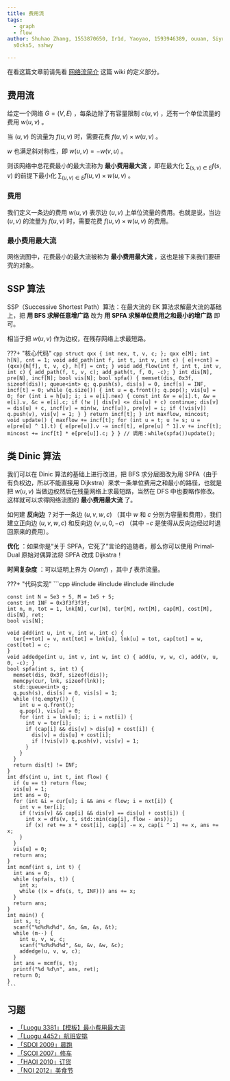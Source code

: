 ```yaml
---
title: 费用流
tags:
  - graph
  - flow
author: Shuhao Zhang, 1553870650, Ir1d, Yaoyao, 1593946389, ouuan, Siyuan,
  s0cks5, sshwy

---
```


在看这篇文章前请先看 [网络流简介](../flow.md) 这篇 wiki 的定义部分。

## 费用流

给定一个网络 $G=(V,E)$ ，每条边除了有容量限制 $c(u,v)$ ，还有一个单位流量的费用 $w(u,v)$ 。

当 $(u,v)$ 的流量为 $f(u,v)$ 时，需要花费 $f(u,v)\times w(u,v)$ 。

 $w$ 也满足斜对称性，即 $w(u,v)=-w(v,u)$ 。

则该网络中总花费最小的最大流称为 **最小费用最大流** ，即在最大化 $\sum_{(s,v)\in E}f(s,v)$ 的前提下最小化 $\sum_{(u,v)\in E}f(u,v)\times w(u,v)$ 。

### 费用

我们定义一条边的费用 $w(u,v)$ 表示边 $(u,v)$ 上单位流量的费用。也就是说，当边 $(u,v)$ 的流量为 $f(u,v)$ 时，需要花费 $f(u,v)\times w(u,v)$ 的费用。

### 最小费用最大流

网络流图中，花费最小的最大流被称为 **最小费用最大流** ，这也是接下来我们要研究的对象。

## SSP 算法

SSP（Successive Shortest Path）算法：在最大流的 EK 算法求解最大流的基础上，把 **用 BFS 求解任意增广路** 改为 **用 SPFA 求解单位费用之和最小的增广路** 即可。

相当于把 $w(u,v)$ 作为边权，在残存网络上求最短路。

???+ "核心代码"
    ```cpp
    struct qxx {
      int nex, t, v, c;
    };
    qxx e[M];
    int h[N], cnt = 1;
    void add_path(int f, int t, int v, int c) {
      e[++cnt] = (qxx){h[f], t, v, c}, h[f] = cnt;
    }
    void add_flow(int f, int t, int v, int c) {
      add_path(f, t, v, c);
      add_path(t, f, 0, -c);
    }
    int dis[N], pre[N], incf[N];
    bool vis[N];
    bool spfa() {
      memset(dis, 0x3f, sizeof(dis));
      queue<int> q;
      q.push(s), dis[s] = 0, incf[s] = INF, incf[t] = 0;
      while (q.size()) {
        int u = q.front();
        q.pop();
        vis[u] = 0;
        for (int i = h[u]; i; i = e[i].nex) {
          const int &v = e[i].t, &w = e[i].v, &c = e[i].c;
          if (!w || dis[v] <= dis[u] + c) continue;
          dis[v] = dis[u] + c, incf[v] = min(w, incf[u]), pre[v] = i;
          if (!vis[v]) q.push(v), vis[v] = 1;
        }
      }
      return incf[t];
    }
    int maxflow, mincost;
    void update() {
      maxflow += incf[t];
      for (int u = t; u != s; u = e[pre[u] ^ 1].t) {
        e[pre[u]].v -= incf[t], e[pre[u] ^ 1].v += incf[t];
        mincost += incf[t] * e[pre[u]].c;
      }
    }
    // 调用：while(spfa())update();
    ```

## 类 Dinic 算法

我们可以在 Dinic 算法的基础上进行改进，把 BFS 求分层图改为用 SPFA（由于有负权边，所以不能直接用 Dijkstra）来求一条单位费用之和最小的路径，也就是把 $w(u,v)$ 当做边权然后在残量网络上求最短路，当然在 DFS 中也要略作修改。这样就可以求得网络流图的 **最小费用最大流** 了。

如何建 **反向边** ？对于一条边 $(u,v,w,c)$ （其中 $w$ 和 $c$ 分别为容量和费用），我们建立正向边 $(u,v,w,c)$ 和反向边 $(v,u,0,-c)$ （其中 $-c$ 是使得从反向边经过时退回原来的费用）。

 **优化** ：如果你是“关于 SPFA，它死了”言论的追随者，那么你可以使用 Primal-Dual 原始对偶算法将 SPFA 改成 Dijkstra！

 **时间复杂度** ：可以证明上界为 $O(nmf)$ ，其中 $f$ 表示流量。

???+ "代码实现"
    ```cpp
    #include <algorithm>
    #include <cstdio>
    #include <cstring>
    #include <queue>
    
    const int N = 5e3 + 5, M = 1e5 + 5;
    const int INF = 0x3f3f3f3f;
    int n, m, tot = 1, lnk[N], cur[N], ter[M], nxt[M], cap[M], cost[M], dis[N], ret;
    bool vis[N];
    
    void add(int u, int v, int w, int c) {
      ter[++tot] = v, nxt[tot] = lnk[u], lnk[u] = tot, cap[tot] = w, cost[tot] = c;
    }
    void addedge(int u, int v, int w, int c) { add(u, v, w, c), add(v, u, 0, -c); }
    bool spfa(int s, int t) {
      memset(dis, 0x3f, sizeof(dis));
      memcpy(cur, lnk, sizeof(lnk));
      std::queue<int> q;
      q.push(s), dis[s] = 0, vis[s] = 1;
      while (!q.empty()) {
        int u = q.front();
        q.pop(), vis[u] = 0;
        for (int i = lnk[u]; i; i = nxt[i]) {
          int v = ter[i];
          if (cap[i] && dis[v] > dis[u] + cost[i]) {
            dis[v] = dis[u] + cost[i];
            if (!vis[v]) q.push(v), vis[v] = 1;
          }
        }
      }
      return dis[t] != INF;
    }
    int dfs(int u, int t, int flow) {
      if (u == t) return flow;
      vis[u] = 1;
      int ans = 0;
      for (int &i = cur[u]; i && ans < flow; i = nxt[i]) {
        int v = ter[i];
        if (!vis[v] && cap[i] && dis[v] == dis[u] + cost[i]) {
          int x = dfs(v, t, std::min(cap[i], flow - ans));
          if (x) ret += x * cost[i], cap[i] -= x, cap[i ^ 1] += x, ans += x;
        }
      }
      vis[u] = 0;
      return ans;
    }
    int mcmf(int s, int t) {
      int ans = 0;
      while (spfa(s, t)) {
        int x;
        while ((x = dfs(s, t, INF))) ans += x;
      }
      return ans;
    }
    int main() {
      int s, t;
      scanf("%d%d%d%d", &n, &m, &s, &t);
      while (m--) {
        int u, v, w, c;
        scanf("%d%d%d%d", &u, &v, &w, &c);
        addedge(u, v, w, c);
      }
      int ans = mcmf(s, t);
      printf("%d %d\n", ans, ret);
      return 0;
    }
    ```

## 习题

-  [「Luogu 3381」【模板】最小费用最大流](https://www.luogu.com.cn/problem/P3381) 
-  [「Luogu 4452」航班安排](https://www.luogu.com.cn/problem/P4452) 
-  [「SDOI 2009」晨跑](https://www.luogu.com.cn/problem/P2153) 
-  [「SCOI 2007」修车](https://www.luogu.com.cn/problem/P2053) 
-  [「HAOI 2010」订货](https://www.luogu.com.cn/problem/P2517) 
-  [「NOI 2012」美食节](https://loj.ac/problem/2674) 
